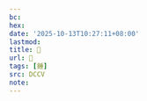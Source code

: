 ```yaml
---
bc:
hex:
date: '2025-10-13T10:27:11+08:00'
lastmod:
title: 􃟞
url: 􃟞
tags: [錘]
src: DCCV
note:
---
```

